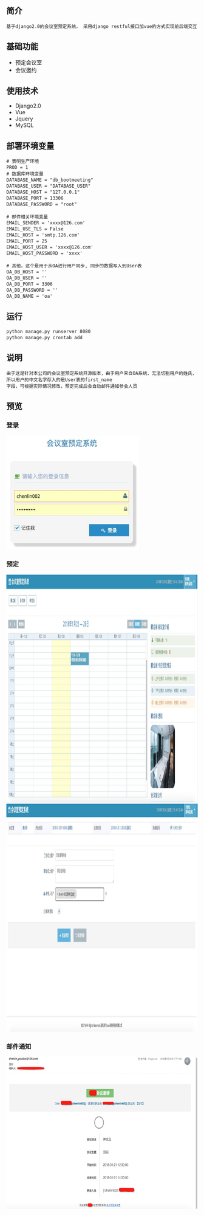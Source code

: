 ## 简介
    
    基于django2.0的会议室预定系统， 采用django restful接口加vue的方式实现前后端交互

## 基础功能

 + 预定会议室
 + 会议邀约
    
## 使用技术
 
 + Django2.0
 + Vue
 + Jquery
 + MySQL
    
## 部署环境变量
    # 表明生产环境
    PROD = 1
    # 数据库环境变量
    DATABASE_NAME = "db_bootmeeting"
    DATABASE_USER = "DATABASE_USER"
    DATABASE_HOST = "127.0.0.1"
    DATABASE_PORT = 13306
    DATABASE_PASSWORD = "root"
    
    # 邮件相关环境变量
    EMAIL_SENDER = 'xxxx@126.com'
    EMAIL_USE_TLS = False
    EMAIL_HOST = 'smtp.126.com'
    EMAIL_PORT = 25
    EMAIL_HOST_USER = 'xxxx@126.com'
    EMAIL_HOST_PASSWORD = 'xxxx'
    
    # 其他，这个是用于从OA进行用户同步, 同步的数据写入到User表
    OA_DB_HOST = ''
    OA_DB_USER = ''
    OA_DB_PORT = 3306
    OA_DB_PASSWORD = ''
    OA_DB_NAME = 'oa'
    
    
## 运行

    python manage.py runserver 8080
    python manage.py crontab add
    
    
## 说明

    由于这是针对本公司的会议室预定系统开源版本，由于用户来自OA系统，无法切割用户的姓氏，所以用户的中文名字存入的是User表的first_name
    字段，可根据实际情况修改，预定完成后会自动邮件通知参会人员
    
## 预览

### 登录

<img src="https://raw.githubusercontent.com/LynnChen1989/BookMeeting/open/static/assets/images/333.jpg" width="350" height="300">
    
    
### 预定
    
<img src="https://raw.githubusercontent.com/LynnChen1989/BookMeeting/open/static/assets/images/111.jpg" width="800" height="600">
<img src="https://raw.githubusercontent.com/LynnChen1989/BookMeeting/open/static/assets/images/222.jpg" width="800" height="600">


### 邮件通知

<img src="https://raw.githubusercontent.com/LynnChen1989/BookMeeting/open/static/assets/images/444.jpg" width="600" height="400">
